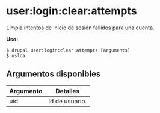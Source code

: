 # user:login:clear:attempts
Limpia intentos de inicio de sesión fallidos para una cuenta.

**Uso:**
```
$ drupal user:login:clear:attempts [arguments] 
$ uslca  
```

## Argumentos disponibles
Argumento | Detalles
---------|-------------
uid | Id de usuario.
